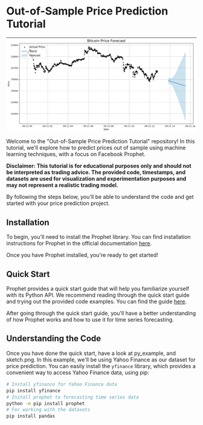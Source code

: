 # Out-of-Sample Price Prediction Tutorial

![Alt Text](./sketch.png)

Welcome to the "Out-of-Sample Price Prediction Tutorial" repository! In this tutorial, we'll explore how to predict prices out of sample using machine learning techniques, with a focus on Facebook Prophet. 

**Disclaimer: This tutorial is for educational purposes only and should not be interpreted as trading advice. The provided code, timestamps, and datasets are used for visualization and experimentation purposes and may not represent a realistic trading model.**

By following the steps below, you'll be able to understand the code and get started with your price prediction project.

## Installation

To begin, you'll need to install the Prophet library. You can find installation instructions for Prophet in the official documentation [here](https://facebook.github.io/prophet/docs/installation.html#python).

Once you have Prophet installed, you're ready to get started!

## Quick Start

Prophet provides a quick start guide that will help you familiarize yourself with its Python API. We recommend reading through the quick start guide and trying out the provided code examples. You can find the guide [here](https://facebook.github.io/prophet/docs/quick_start.html#python-api).

After going through the quick start guide, you'll have a better understanding of how Prophet works and how to use it for time series forecasting.

## Understanding the Code

Once you have done the quick start, have a look at py_example, and sketch.png. In this example, we'll be using Yahoo Finance as our dataset for price prediction. You can easily install the `yfinance` library, which provides a convenient way to access Yahoo Finance data, using pip:

```bash
# Install yfinance for Yahoo Finance data
pip install yfinance 
# Install prophet to forecasting time series data
python -m pip install prophet
# For working with the datasets
pip install pandas
